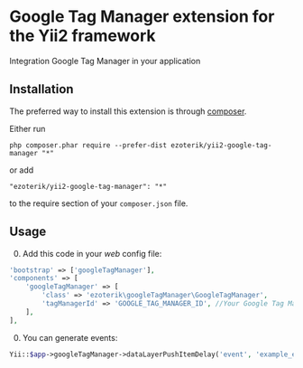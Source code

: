 Google Tag Manager extension for the Yii2 framework
===================================================
Integration Google Tag Manager in your application

Installation
------------

The preferred way to install this extension is through [composer](http://getcomposer.org/download/).

Either run

```
php composer.phar require --prefer-dist ezoterik/yii2-google-tag-manager "*"
```

or add

```
"ezoterik/yii2-google-tag-manager": "*"
```

to the require section of your `composer.json` file.


Usage
-----

0. Add this code in your *web* config file:
 ```php
 'bootstrap' => ['googleTagManager'],
 'components' => [
     'googleTagManager' => [
         'class' => 'ezoterik\googleTagManager\GoogleTagManager',
         'tagManagerId' => 'GOOGLE_TAG_MANAGER_ID', //Your Google Tag Manager ID without "GTM-" prefix
     ],
 ],
 ```

0. You can generate events:
 ```php
 Yii::$app->googleTagManager->dataLayerPushItemDelay('event', 'example_event');
 ```